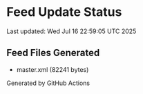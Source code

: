 # Feed Update Status
Last updated: Wed Jul 16 22:59:05 UTC 2025

## Feed Files Generated
- master.xml (82241 bytes)

Generated by GitHub Actions
